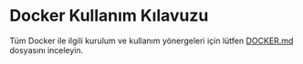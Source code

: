 # Docker Kullanım Kılavuzu

Tüm Docker ile ilgili kurulum ve kullanım yönergeleri için lütfen [DOCKER.md](./DOCKER.md) dosyasını inceleyin.

